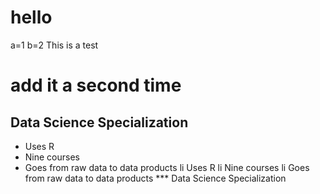 # hello
a=1
b=2
This is a test
# add it a second time

## Data Science Specialization 

* Uses R 
* Nine courses 
* Goes from raw data to data products
li Uses R 
li Nine courses 
li Goes from raw data to data products
*** Data Science Specialization 

